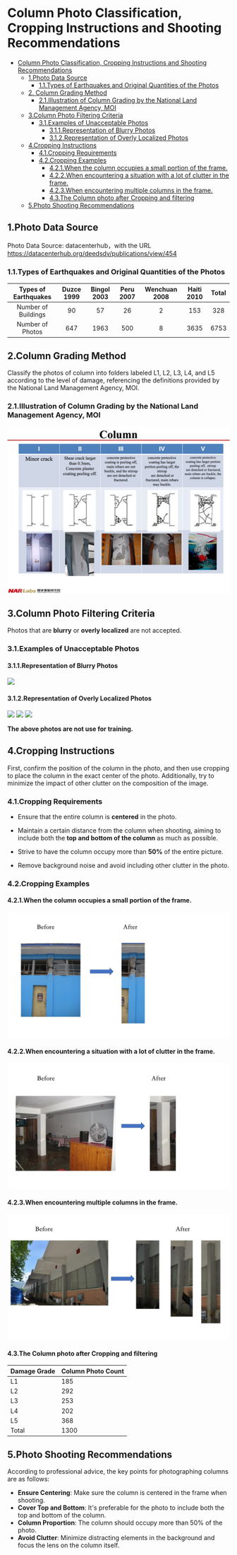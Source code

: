 # Column Photo Classification, Cropping Instructions and Shooting Recommendations
- [Column Photo Classification, Cropping Instructions and Shooting Recommendations](#Column-Photo-Classification,-Cropping-Instructions-and-Shooting-Recommendations)
  - [1.Photo Data Source](#1.Photo-Data-Source)
    - [1.1.Types of Earthquakes and Original Quantities of the Photos](#1.1.Types-of-Earthquakes-and-Original-Quantities-of-the-Photos)
  - [2. Column Grading Method](#2.Column-Grading-Method)
    - [2.1.Illustration of Column Grading by the National Land Management Agency, MOI](#2.1.Illustration-of-Column-Grading-by-the-National-Land-Management-Agency,-MOI)
  - [3.Column Photo Filtering Criteria](#3.Column-Photo-Filtering-Criteria)
    - [3.1.Examples of Unacceptable Photos](#3.1.Examples-of-Unacceptable-Photos)
      - [3.1.1.Representation of Blurry Photos](#3.1.1.Representation-of-Blurry-Photos)
      - [3.1.2.Representation of Overly Localized Photos](#3.1.2.Representation-of-Overly-Localized-Photos)
  - [4.Cropping Instructions](#4.Cropping-Instructions)
    - [4.1.Cropping Requirements](#4.1.Cropping-Requirements)
    - [4.2.Cropping Examples](#4.2.Cropping-Examples)
      - [4.2.1.When the column occupies a small portion of the frame.](#4.2.1.When-the-column-occupies-a-small-portion-of-the-frame.)
      - [4.2.2.When encountering a situation with a lot of clutter in the frame.](#4.2.2.When-encountering-a-situation-with-a-lot-of-clutter-in-the-frame.)
      - [4.2.3.When encountering multiple columns in the frame.](#4.2.3.When-encountering-multiple-columns-in-the-frame.)
      - [4.3.The Column photo after Cropping and filtering](#4.3.The-Column-photo-after-Cropping-and-filtering)
  - [5.Photo Shooting Recommendations](#5.Photo-Shooting-Recommendations)

## 1.Photo Data Source

Photo Data Source: datacenterhub，with the URL https://datacenterhub.org/deedsdv/publications/view/454


### 1.1.Types of Earthquakes and Original Quantities of the Photos

| Types of Earthquakes | Duzce 1999 | Bingol 2003 | Peru 2007 |Wenchuan 2008| Haiti 2010 |Total|
|  :----:  |    :---:   |    :---:    |   :---:   |    :---:   |    :---:    |:---:|
| Number of Buildings |  90        |    57       |    26     |      2      |     153      |328|
| Number of Photos |  647       |    1963     |    500    |      8      |     3635     |6753|

## 2.Column Grading Method
Classify the photos of column into folders labeled L1, L2, L3, L4, and L5 according to the level of damage, referencing the definitions provided by the National Land Management Agency, MOI.

### 2.1.Illustration of Column Grading by the National Land Management Agency, MOI

![柱子分級](./構件震損等級判定/柱子_eng.jpg "圖二")

## 3.Column Photo Filtering Criteria
Photos that are **blurry** or **overly localized** are not accepted.

### 3.1.Examples of Unacceptable Photos
#### 3.1.1.Representation of Blurry Photos

<img src="./IMG_0377.jpg" width="80%" />

#### 3.1.2.Representation of Overly Localized Photos

<img src="./P5130012.jpg" width="80%" />


<img src="./P5150048.jpg" width="80%" />

<img src="./A010_20-_20(17).jpg" width="80%" />



**The above photos are not use for training.**


## 4.Cropping Instructions

First, confirm the position of the column in the photo, and then use cropping to place the column in the exact center of the photo. Additionally, try to minimize the impact of other clutter on the composition of the image.

### 4.1.Cropping Requirements

- Ensure that the entire column is **centered** in the photo.

- Maintain a certain distance from the column when shooting, aiming to include both the **top and bottom of the column** as much as possible.

- Strive to have the column occupy more than **50%** of the entire picture.

- Remove background noise and avoid including other clutter in the photo.

### 4.2.Cropping Examples

#### 4.2.1.When the column occupies a small portion of the frame.

<img src="./柱子裁切方式/圖1_eng.jpg" width="100%" />


#### 4.2.2.When encountering a situation with a lot of clutter in the frame.

<img src="./柱子裁切方式/圖2_eng.jpg" width="100%" />


#### 4.2.3.When encountering multiple columns in the frame.

<img src="./柱子裁切方式/圖3_eng.jpg" width="100%" />


#### 4.3.The Column photo after Cropping and filtering
|Damage Grade|Column Photo Count|
|---|---|
|L1|185|
|L2|292|
|L3|253|
|L4|202|
|L5|368|
|Total|1300|


## 5.Photo Shooting Recommendations
According to professional advice, the key points for photographing columns are as follows:

- **Ensure Centering**: Make sure the column is centered in the frame when shooting.
- **Cover Top and Bottom**: It's preferable for the photo to include both the top and bottom of the column.
- **Column Proportion**: The column should occupy more than 50% of the photo.
- **Avoid Clutter**: Minimize distracting elements in the background and focus the lens on the column itself.